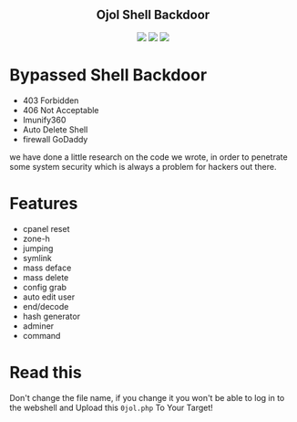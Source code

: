<h2 align="center">Ojol Shell Backdoor </h2>

<p align="center">
	<img src="https://img.shields.io/badge/PHP-8.3.0-blue">
	<img src="https://img.shields.io/badge/LICENSE-MIT-lime">
 	<img src="https://img.shields.io/badge/Version-1.2.0-darkred">

</p>  

# Bypassed Shell Backdoor 
* 403 Forbidden
* 406 Not Acceptable
* Imunify360
* Auto Delete Shell
* firewall GoDaddy

we have done a little research on the code we wrote, in order to penetrate some system security which is always a problem for hackers out there.

# Features
* cpanel reset
* zone-h
* jumping
* symlink
* mass deface
* mass delete
* config grab
* auto edit user
* end/decode
* hash generator
* adminer
* command

# Read this
Don't change the file name, if you change it you won't be able to log in to the webshell and Upload this `0jol.php` To Your Target!

